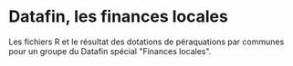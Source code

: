 # Datafin, les finances locales

Les fichiers R et le résultat des dotations de péraquations par communes pour un groupe du Datafin spécial "Finances locales".
